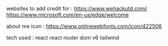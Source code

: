 websites to add credit for :
https://www.wehackutd.com/
https://www.microsoft.com/en-us/edge/welcome

about me icon : 
https://www.onlinewebfonts.com/icon/422506

tech used :
react
react router dom v6
tailwind
